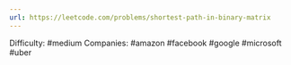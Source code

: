 ```yaml
---
url: https://leetcode.com/problems/shortest-path-in-binary-matrix
---
```


Difficulty: #medium
Companies: #amazon #facebook #google #microsoft #uber